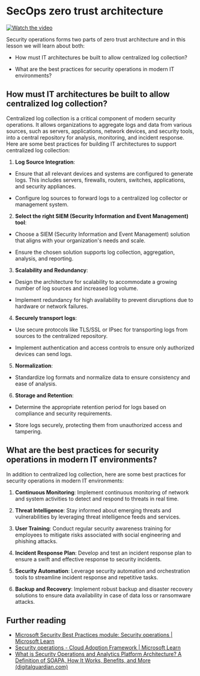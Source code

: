 # SecOps zero trust architecture

[![Watch the video](images/4-2_placeholder.png)](https://learn-video.azurefd.net/vod/player?id=8a2c36d9-8117-4576-ad5b-787667d13603)

Security operations forms two parts of zero trust architecture and in this lesson we will learn about both:

- How must IT architectures be built to allow centralized log collection?

- What are the best practices for security operations in modern IT environments?

## How must IT architectures be built to allow centralized log collection?

Centralized log collection is a critical component of modern security operations. It allows organizations to aggregate logs and data from various sources, such as servers, applications, network devices, and security tools, into a central repository for analysis, monitoring, and incident response. Here are some best practices for building IT architectures to support centralized log collection:

1. **Log Source Integration**:

- Ensure that all relevant devices and systems are configured to generate logs. This includes servers, firewalls, routers, switches, applications, and security appliances.

- Configure log sources to forward logs to a centralized log collector or management system.

2. **Select the right SIEM (Security Information and Event Management) tool**:

- Choose a SIEM (Security Information and Event Management) solution that aligns with your organization's needs and scale.

- Ensure the chosen solution supports log collection, aggregation, analysis, and reporting.

3. **Scalability and Redundancy**:

- Design the architecture for scalability to accommodate a growing number of log sources and increased log volume.

- Implement redundancy for high availability to prevent disruptions due to hardware or network failures.

4. **Securely transport logs**:

- Use secure protocols like TLS/SSL or IPsec for transporting logs from sources to the centralized repository.

- Implement authentication and access controls to ensure only authorized devices can send logs.

5. **Normalization**:

- Standardize log formats and normalize data to ensure consistency and ease of analysis.

6. **Storage and Retention**:

- Determine the appropriate retention period for logs based on compliance and security requirements.

- Store logs securely, protecting them from unauthorized access and tampering.

## What are the best practices for security operations in modern IT environments?

In addition to centralized log collection, here are some best practices for security operations in modern IT environments:

1. **Continuous Monitoring**: Implement continuous monitoring of network and system activities to detect and respond to threats in real time.

2. **Threat Intelligence**: Stay informed about emerging threats and vulnerabilities by leveraging threat intelligence feeds and services.

3. **User Training**: Conduct regular security awareness training for employees to mitigate risks associated with social engineering and phishing attacks.

4. **Incident Response Plan**: Develop and test an incident response plan to ensure a swift and effective response to security incidents.

5. **Security Automation**: Leverage security automation and orchestration tools to streamline incident response and repetitive tasks.

6. **Backup and Recovery**: Implement robust backup and disaster recovery solutions to ensure data availability in case of data loss or ransomware attacks.

## Further reading

- <a href="https://learn.microsoft.com/security/operations/security-operations-videos-and-decks?WT.mc_id=academic-96948-sayoung" target="_blank">Microsoft Security Best Practices module: Security operations | Microsoft Learn</a>
- <a href="https://learn.microsoft.com/azure/cloud-adoption-framework/secure/security-operations?WT.mc_id=academic-96948-sayoung" target="_blank">Security operations - Cloud Adoption Framework | Microsoft Learn</a>
- <a href="https://www.digitalguardian.com/blog/what-security-operations-and-analytics-platform-architecture-definition-soapa-how-it-works#:~:text=All%20in%20all%2C%20security%20operations%20and%20analytics%20platform,become%20more%20efficient%20and%20operative%20with%20your%20security." target="_blank">What is Security Operations and Analytics Platform Architecture? A Definition of SOAPA, How It Works, Benefits, and More (digitalguardian.com)</a>
